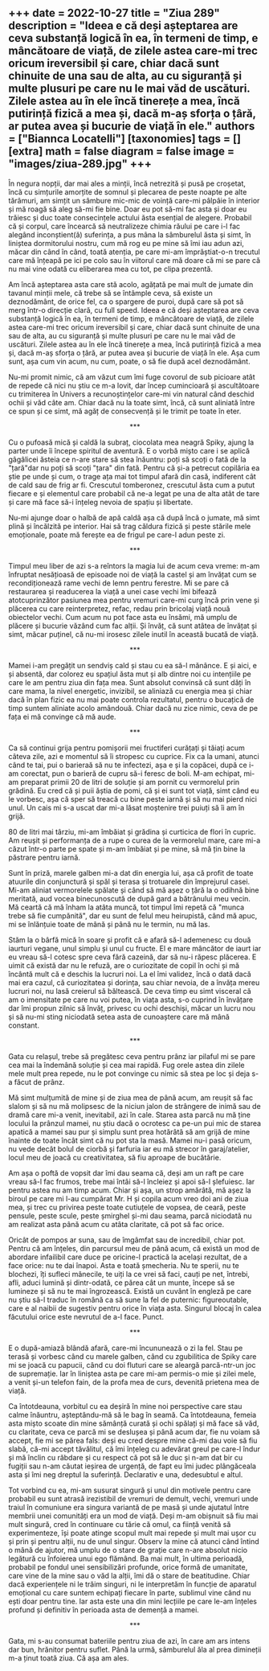 
+++
date = 2022-10-27
title = "Ziua 289"
description = "Ideea e că deși așteptarea are ceva substanță logică în ea, în termeni de timp, e mâncătoare de viață, de zilele astea care-mi trec oricum ireversibil și care, chiar dacă sunt chinuite de una sau de alta, au cu siguranță și multe plusuri pe care nu le mai văd de uscături. Zilele astea au în ele încă tinerețe a mea, încă putirință fizică a mea și, dacă m-aș sforța o țâră, ar putea avea și bucurie de viață în ele."
authors = ["Biannca Locatelli"]
[taxonomies]
tags = []
[extra]
math = false
diagram = false
image = "images/ziua-289.jpg"
+++
---

În negura nopții, dar mai ales a minții, încă netrezită și pusă pe croșetat, încă cu simțurile amorțite de somnul și plecarea de peste noapte pe alte tărâmuri, am simțit un sâmbure mic-mic de voință care-mi pâlpâie în interior și mă roagă să aleg să-mi fie bine. Doar eu pot să-mi fac asta și doar eu trăiesc și duc toate consecințele actului ăsta esențial de alegere. Probabil că și corpul, care încearcă să neutralizeze chimia răului pe care i-l fac alegând inconștient(ă) suferința, a pus mâna la sâmburelul ăsta și simt, în liniștea dormitorului nostru, cum mă rog eu pe mine să îmi iau adun azi, măcar din când în când, toată atenția, pe care mi-am împrăștiat-o-n trecutul care mă înțeapă pe ici pe colo sau în viitorul care mă doare că mi se pare că nu mai vine odată cu eliberarea mea cu tot, pe clipa prezentă.

Am încă așteptarea asta care stă acolo, agățată pe mai mult de jumate din tavanul minții mele, că trebe să se întâmple ceva, să existe un deznodământ, de orice fel, ca o spargere de puroi, după care să pot să merg într-o direcție clară, cu full speed. Ideea e că deși așteptarea are ceva substanță logică în ea, în termeni de timp, e mâncătoare de viață, de zilele astea care-mi trec oricum ireversibil și care, chiar dacă sunt chinuite de una sau de alta, au cu siguranță și multe plusuri pe care nu le mai văd de uscături. Zilele astea au în ele încă tinerețe a mea, încă putirință fizică a mea și, dacă m-aș sforța o țâră, ar putea avea și bucurie de viață în ele. Așa cum sunt, așa cum vin acum, nu cum, poate, o să fie după acel deznodământ.

Nu-mi promit nimic, că am văzut cum îmi fuge covorul de sub picioare atât de repede că nici nu știu ce m-a lovit, dar încep cumincioară și ascultătoare cu trimiterea în Univers a recunoștințelor care-mi vin natural când deschid ochii și văd câte am. Chiar dacă nu la toate simt, încă, că sunt aliniată între ce spun și ce simt, mă agăț de consecvență și le trimit pe toate în eter.

<p style="text-align: center;">***</p>

Cu o pufoasă mică și caldă la subraț, ciocolata mea neagră Spiky, ajung la parter unde îi începe spiritul de aventură. E o vorbă mișto care i se aplică gâgâlicei ăsteia ce n-are stare să stea înăuntru: poți să scoți o fată de la "țară"dar nu poți să scoți "țara" din fată. Pentru că și-a petrecut copilăria ea știe pe unde și cum, o trage ața mai tot timpul afară din casă, indiferent cât de cald sau de frig ar fi. Crescutul tomberonez, crescutul ăsta cum a putut fiecare e și elementul care probabil că ne-a legat pe una de alta atât de tare și care mă face să-i înțeleg nevoia de spațiu și libertate.

Nu-mi ajunge doar o halbă de apă caldă așa că după încă o jumate, mă simt plină și încălzită pe interior. Hai să trag căldura fizică și peste stările mele emoționale, poate mă ferește ea de frigul pe care-l adun peste zi.

<p style="text-align: center;">***</p>

Timpul meu liber de azi s-a reîntors la magia lui de acum ceva vreme: m-am înfruptat nesățioasă de episoade noi de viață la castel și am învățat cum se recondiționează rame vechi de lemn pentru ferestre. Mi se pare că restaurarea și readucerea la viață a unei case vechi îmi bifează atotcuprinzător pasiunea mea pentru vremuri care-mi curg încă prin vene și plăcerea cu care reinterpretez, refac, redau prin bricolaj viață nouă obiectelor vechi. Cum acum nu pot face asta eu însămi, mă umplu de plăcere și bucurie văzând cum fac alții. Și învăț, că sunt atâtea de învățat și simt, măcar puținel, că nu-mi irosesc zilele inutil în această bucată de viață.

<p style="text-align: center;">***</p>

Mamei i-am pregățit un sendviș cald și stau cu ea să-l mănânce. E și aici, e și absentă, dar colorez eu spațiul ăsta mut și alb dintre noi cu intențiile pe care le am pentru ziua din fața mea. Sunt absolut convinsă că sunt dăți în care mama, la nivel energetic, invizibil, se aliniază cu energia mea și chiar dacă în plan fizic ea nu mai poate controla rezultatul, pentru o bucațică de timp suntem aliniate acolo amândouă. Chiar dacă nu zice nimic, ceva de pe fața ei mă convinge că mă aude.

<p style="text-align: center;">***</p>

Ca să continui grija pentru pomișorii mei fructiferi curățați și tăiați acum câteva zile, azi e momentul să îi stropesc cu cuprice. Fix ca la umani, atunci când te tai, pui o barieraă să nu te infectezi, așa e și la copăcei, după ce i-am corectat, pun o barieră de cupru să-i feresc de boli. M-am echipat, mi-am preparat primii 20 de litri de soluție și am pornit cu vermorelul prin grădină. Eu cred că și puii ăștia de pomi, că și ei sunt tot viață, simt când eu le vorbesc, așa că sper să treacă cu bine peste iarnă și să nu mai pierd nici unul. Un cais mi s-a uscat dar mi-a lăsat moștenire trei puiuți să îi am în grijă.

80 de litri mai târziu, mi-am îmbăiat și grădina și curticica de flori în cupric. Am reușit și performanța de a rupe o curea de la vermorelul mare, care mi-a căzut într-o parte pe spate și m-am îmbăiat și pe mine, să mă țin bine la păstrare pentru iarnă.

Sunt în priză, marele galben mi-a dat din energia lui, așa că profit de toate atuurile din conjunctură și spăl și terasa și trotuarele din împrejurul casei. Mi-am aliniat vermorelele spălate și când să mă așez o țâră la o odihnă bine meritată, aud vocea binecunoscută de după gard a bătrânului meu vecin. Mă ceartă că mă înham la atâta muncă, tot timpul îmi repetă că "munca trebe să fie cumpănită", dar eu sunt de felul meu heirupistă, când mă apuc, mi se înlănțuie toate de mână și până nu le termin, nu mă las.

Stăm la o bârfă mică în soare și profit că e afară să-l ademenesc cu două iaurturi vegane, unul simplu și unul cu fructe. El e mare mâncător de iaurt iar eu vreau să-l cotesc spre ceva fără cazeină, dar să nu-i răpesc plăcerea. E uimit că există dar nu le refuză, are o curiozitate de copil în ochi și mă încântă mult că e deschis la lucruri noi. La el îmi validez, încă o dată dacă mai era cazul, că curiozitatea și dorința, sau chiar nevoia, de a învăța mereu lucruri noi, nu lasă creierul să băltească. De ceva timp eu simt visceral că am o imensitate pe care nu voi putea, în viața asta, s-o cuprind în învățare dar îmi propun zilnic să învăț, privesc cu ochi deschiși, măcar un lucru nou și să nu-mi sting niciodată setea asta de cunoaștere care mă mână constant.

<p style="text-align: center;">***</p>

Gata cu relașul, trebe să pregătesc ceva pentru prânz iar pilaful mi se pare cea mai la îndemână soluție și cea mai rapidă. Fug orele astea din zilele mele mult prea repede, nu le pot convinge cu nimic să stea pe loc și deja s-a făcut de prânz.

Mă simt mulțumită de mine și de ziua mea de până acum, am reușit să fac slalom și să nu mă molipsesc de la niciun jalon de strângere de inimă sau de dramă care mi-a venit, inevitabil, azi în cale. Starea asta parcă nu mă ține locului la prânzul mamei, nu știu dacă o ocrotesc ca pe-un pui mic de starea apatică a mamei sau pur și simplu sunt prea hotărâtă să am grijă de mine înainte de toate încât simt că nu pot sta la masă. Mamei nu-i pasă oricum, nu vede decât bolul de ciorbă și farfuria iar eu mă strecor în garaj/atelier, locul meu de joacă cu creativitatea, să fiu aproape de bucătărie.

Am așa o poftă de vopsit dar îmi dau seama că, deși am un raft pe care vreau să-l fac frumos, trebe mai întâi să-l încleiez și apoi să-l șlefuiesc. Iar pentru astea nu am timp acum. Chiar și așa, un strop amărâtă, mă așez la biroul pe care mi l-au cumpărat Mr. H și copila acum vreo doi ani de ziua mea, și trec cu privirea peste toate cutiuțele de vopsea, de ceară, peste pensule, peste scule, peste șmirghel și-mi dau seama, parcă niciodată nu am realizat asta până acum cu atâta claritate, că pot să fac orice.

Oricât de pompos ar suna, sau de îmgâmfat sau de incredibil, chiar pot. Pentru că am înțeles, din parcursul meu de până acum, că există un mod de abordare infailibil care duce pe oricine-l practică la același rezultat, de a face orice: nu te dai înapoi. Asta e toată șmecheria. Nu te sperii, nu te blochezi, îți sufleci mânecile, te uiți la ce vrei să faci, cauți pe net, întrebi, afli, aduci lumină și dintr-odată, ce părea cât un munte, începe să se lumineze și să nu te mai îngrozească. Există un cuvânt în engleză pe care nu știu să-l traduc în română ca să sune la fel de puternic: figureoutable, care e al naibii de sugestiv pentru orice în viața asta. Singurul blocaj în calea făcutului orice este nevrutul de a-l face. Punct.

<p style="text-align: center;">***</p>

E o după-amiază blândă afară, care-mi încununează o zi la fel. Stau pe terasă și vorbesc când cu marele galben, când cu zgubilitica de Spiky care mi se joacă cu papucii, când cu doi fluturi care se aleargă parcă-ntr-un joc de supremație. Iar în liniștea asta pe care mi-am permis-o mie și zilei mele, a venit și-un telefon fain, de la profa mea de curs, devenită prietena mea de viață.

Ca întotdeauna, vorbitul cu ea deșiră în mine noi perspective care stau calme înăuntru, așteptându-mă să le bag în seamă. Ca întotdeauna, femeia asta mișto scoate din mine sămânță curată și ochi spălați și mă face să văd, cu claritate, ceva ce parcă mi se deslușea și până acum dar, fie nu voiam să accept, fie mi se părea fals: deși eu cred despre mine că-mi dau voie să fiu slabă, că-mi accept tăvălitul, că îmi înțeleg cu adevărat greul pe care-l îndur și mă înclin cu răbdare și cu respect că pot să le duc și n-am dat bir cu fugiții sau n-am căutat ieșirea de urgență, de fapt eu îmi judec plângăceala asta și îmi neg dreptul la suferință. Declarativ e una, dedesubtul e altul.

Tot vorbind cu ea, mi-am susurat singură și unul din motivele pentru care probabil eu sunt atrasă irezistibil de vremuri de demult, vechi, vremuri unde traiul în comuniune era singura variantă de pe masă și unde ajutatul între membrii unei comunități era un mod de viață. Deși m-am obișnuit să fiu mai mult singură, cred în continuare cu tărie că omul, ca ființă venită să experimenteze, își poate atinge scopul mult mai repede și mult mai ușor cu și prin și pentru alții, nu de unul singur. Observ la mine că atunci când întind o mână de ajutor, mă umplu de o stare de grație care n-are absolut nicio legătură cu înfoierea unui ego flămând. Ba mai mult, în ultima perioadă, probabil pe fondul unei sensibilizări profunde, orice formă de umanitate, care vine de la mine sau o văd la alții, îmi dă o stare de beatitudine. Chiar dacă experiențele ni le trăim singuri, ni le interpretăm în funcție de aparatul emoțional cu care suntem echipați fiecare în parte, sublimul vine când nu ești doar pentru tine. Iar asta este una din mini lecțiile pe care le-am înțeles profund și definitiv în perioada asta de demență a mamei.

<p style="text-align: center;">***</p>

Gata, mi s-au consumat bateriile pentru ziua de azi, în care am ars intens dar bun, hrănitor pentru suflet. Până la urmă, sâmburelul ăla al prea dimineții m-a ținut toată ziua. Că așa am ales.
